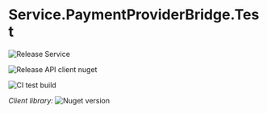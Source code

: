 # Service.PaymentProviderBridge.Test

![Release Service](https://github.com/MyJetWallet/Service.PaymentProviderBridge.Test/workflows/Release%20Service/badge.svg)

![Release API client nuget](https://github.com/MyJetWallet/Service.PaymentProviderBridge.Test/workflows/Release%20API%20client%20nuget/badge.svg)

![CI test build](https://github.com/MyJetWallet/Service.PaymentProviderBridge.Test/workflows/CI%20test%20build/badge.svg)

*Client library:* ![Nuget version](https://img.shields.io/nuget/v/MyJetWallet.Service.PaymentProviderBridge.Test.Client?label=MyJetWallet.Service.PaymentProviderBridge.Test.Client&style=social)

